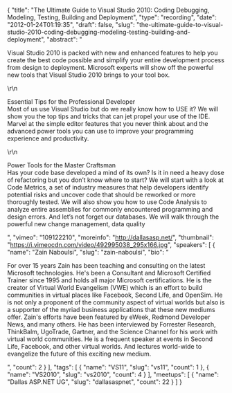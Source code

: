 {
  "title": "The Ultimate Guide to Visual Studio 2010: Coding Debugging, Modeling, Testing, Building and Deployment",
  "type": "recording",
  "date": "2012-01-24T01:19:35",
  "draft": false,
  "slug": "the-ultimate-guide-to-visual-studio-2010-coding-debugging-modeling-testing-building-and-deployment",
  "abstract": "<p>Visual Studio 2010 is packed with new and enhanced features to help you create the best code possible and simplify your entire development process from design to deployment. Microsoft experts will show off the powerful new tools that Visual Studio 2010 brings to your tool box.</p>\r\n<p>Essential Tips for the Professional Developer<br /> Most of us use Visual Studio but do we really know how to USE it? We will show you the top tips and tricks that can jet propel your use of the IDE. Marvel at the simple editor features that you never think about and the advanced power tools you can use to improve your programming experience and productivity.</p>\r\n<p>Power Tools for the Master Craftsman<br /> Has your code base developed a mind of its own? Is it in need a heavy dose of refactoring but you don&rsquo;t know where to start? We will start with a look at Code Metrics, a set of industry measures that help developers identify potential risks and uncover code that should be reworked or more thoroughly tested. We will also show you how to use Code Analysis to analyze entire assemblies for commonly encountered programming and design errors. And let&rsquo;s not forget our databases. We will walk through the powerful new change management, data quality</p>",
  "vimeo": "109122210",
  "moreinfo": "http://dallasasp.net/",
  "thumbnail": "https://i.vimeocdn.com/video/492995038_295x166.jpg",
  "speakers": [
    {
      "name": "Zain Naboulsi",
      "slug": "zain-naboulsi",
      "bio": "<p>For over 15 years Zain has been teaching and consulting on the latest Microsoft technologies. He's been a Consultant and Microsoft Certified Trainer since 1995 and holds all major Microsoft certifications. He is the creator of Virtual World Evangelism (VWE) which is an effort to build communities in virtual places like Facebook, Second Life, and OpenSim. He is not only a proponent of the community aspect of virtual worlds but also is a supporter of the myriad business applications that these new mediums offer. Zain's efforts have been featured by eWeek, Redmond Developer News, and many others. He has been interviewed by Forrester Research, ThinkBalm, UgoTrade, Gartner, and the Science Channel for his work with virtual world communities. He is a frequent speaker at events in Second Life, Facebook, and other virtual worlds. And lectures world-wide to evangelize the future of this exciting new medium.</p>",
      "count": 2
    }
  ],
  "tags": [
    {
      "name": "VS11",
      "slug": "vs11",
      "count": 1
    },
    {
      "name": "VS2010",
      "slug": "vs2010",
      "count": 4
    }
  ],
  "meetups": [
    {
      "name": "Dallas ASP.NET UG",
      "slug": "dallasaspnet",
      "count": 22
    }
  ]
}